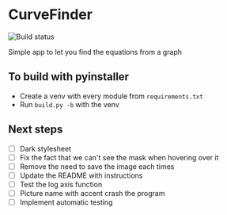 # CurveFinder

![Build status](https://github.com/BrunoB81HK/CurveFinder/actions/workflows/build_and_release.yml/badge.svg)

Simple app to let you find the equations from a graph

## To build with pyinstaller

- Create a venv with every module from `requirements.txt`
- Run `build.py -b` with the venv

## Next steps
- [ ] Dark stylesheet
- [ ] Fix the fact that we can't see the mask when hovering over it
- [ ] Remove the need to save the image each times
- [ ] Update the README with instructions
- [ ] Test the log axis function
- [ ] Picture name with accent crash the program
- [ ] Implement automatic testing
